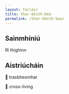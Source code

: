 ```yaml
---
layout: focloir
title: thar-bhith-beò
permalink: /thar-bhith-beo/
---
```


## Sainmhíniú

Ri thighinn

## Aistriúcháin

&#x1f3f4;&#xe0067;&#xe0062;&#xe0073;&#xe0063;&#xe0074;&#xe007f; trasbheomhar

&#x1f3f4;&#xe0067;&#xe0062;&#xe0065;&#xe006e;&#xe0067;&#xe007f; cross-living